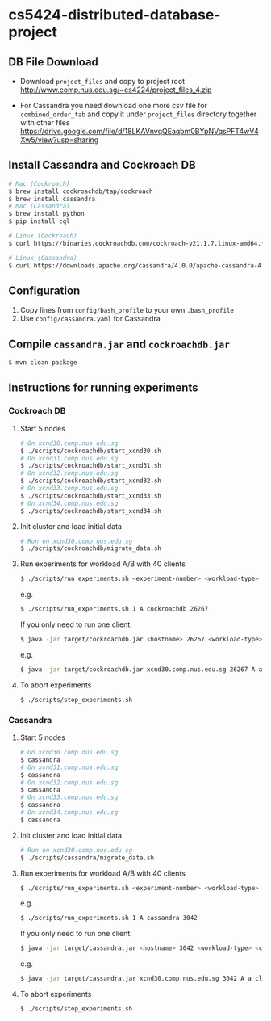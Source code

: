 # cs5424-distributed-database-project

## DB File Download

- Download `project_files` and copy to project root http://www.comp.nus.edu.sg/~cs4224/project_files_4.zip

- For Cassandra you need download one more csv file for `combined_order_tab` and copy it under `project_files` directory together with other files https://drive.google.com/file/d/18LKAVnvqQEaqbm0BYpNVqsPFT4wV4Xw5/view?usp=sharing

## Install Cassandra and Cockroach DB

```zsh
# Mac (Cockroach)
$ brew install cockroachdb/tap/cockroach
$ brew install cassandra
# Mac (Cassandra)
$ brew install python
$ pip install cql

# Linux (Cockroach)
$ curl https://binaries.cockroachdb.com/cockroach-v21.1.7.linux-amd64.tgz | tar -xz && sudo cp -i cockroach-v21.1.7.linux-amd64 /temp/CS4224C/cockroach-v21.1.7.linux-amd64

# Linux (Cassandra)
$ curl https://downloads.apache.org/cassandra/4.0.0/apache-cassandra-4.0.0-bin.tar.gz.sha256 | tar -xz && sudo cp -i apache-cassandra-4.0.0-bin /temp/CS4224C/apache-cassandra-4.0.0-bin
```

## Configuration

1. Copy lines from `config/bash_profile` to your own `.bash_profile`
2. Use `config/cassandra.yaml` for Cassandra

## Compile `cassandra.jar` and `cockroachdb.jar`

```zsh
$ mvn clean package
```

## Instructions for running experiments

### Cockroach DB

1. Start 5 nodes

   ```zsh
   # On xcnd30.comp.nus.edu.sg
   $ ./scripts/cockroachdb/start_xcnd30.sh
   # On xcnd31.comp.nus.edu.sg
   $ ./scripts/cockroachdb/start_xcnd31.sh
   # On xcnd32.comp.nus.edu.sg
   $ ./scripts/cockroachdb/start_xcnd32.sh
   # On xcnd33.comp.nus.edu.sg
   $ ./scripts/cockroachdb/start_xcnd33.sh
   # On xcnd34.comp.nus.edu.sg
   $ ./scripts/cockroachdb/start_xcnd34.sh

   ```

2. Init cluster and load initial data
   ```zsh
   # Run on xcnd30.comp.nus.edu.sg
   $ ./scripts/cockroachdb/migrate_data.sh
   ```
3. Run experiments for workload A/B with 40 clients

   ```zsh
   $ ./scripts/run_experiments.sh <experiment-number> <workload-type> cockroachdb 26267
   ```

   e.g.

   ```zsh
   $ ./scripts/run_experiments.sh 1 A cockroachdb 26267
   ```

   If you only need to run one client:

   ```zsh
   $ java -jar target/cockroachdb.jar <hostname> 26267 <workload-type> <client-id> <statistics-csv-dir> 0
   ```

   e.g.

   ```zsh
   $ java -jar target/cockroachdb.jar xcnd30.comp.nus.edu.sg 26267 A a clients.csv 0
   ```

4. To abort experiments
   ```
   $ ./scripts/stop_experiments.sh
   ```

### Cassandra

1. Start 5 nodes

   ```zsh
   # On xcnd30.comp.nus.edu.sg
   $ cassandra
   # On xcnd31.comp.nus.edu.sg
   $ cassandra
   # On xcnd32.comp.nus.edu.sg
   $ cassandra
   # On xcnd33.comp.nus.edu.sg
   $ cassandra
   # On xcnd34.comp.nus.edu.sg
   $ cassandra
   ```

2. Init cluster and load initial data
   ```zsh
   # Run on xcnd30.comp.nus.edu.sg
   $ ./scripts/cassandra/migrate_data.sh
   ```
3. Run experiments for workload A/B with 40 clients

   ```zsh
   $ ./scripts/run_experiments.sh <experiment-number> <workload-type> cockroachdb 26267
   ```

   e.g.

   ```zsh
   $ ./scripts/run_experiments.sh 1 A cassandra 3042
   ```

   If you only need to run one client:

   ```zsh
   $ java -jar target/cassandra.jar <hostname> 3042 <workload-type> <client-id> <statistics-csv-dir> 0
   ```

   e.g.

   ```zsh
   $ java -jar target/cassandra.jar xcnd30.comp.nus.edu.sg 3042 A a clients.csv 0
   ```

4. To abort experiments
   ```
   $ ./scripts/stop_experiments.sh
   ```
